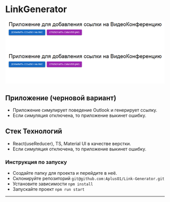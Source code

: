 # LinkGenerator
![alt text](image-1.png)
![alt text](image-1.png)

## Приложение (черновой вариант)
- Приложение симулирует поведение Outlook и генерирует ссылку.
- Если симуляция отключена, то приложение выкинет ошибку.

## Стек Технологий
- React(useReducer), TS, Material UI в качестве верстки.
- Если симуляция отключена, то приложение выкинет ошибку.

### Инструкция по запуску
- Создайте папку для проекта и перейдите в неё.
- Склонируйте репозиторий `git@github.com:AplusO1/Link-Generator.git`
- Установите зависимости `npm install`
- Запускайте проект `npm run start`
---
